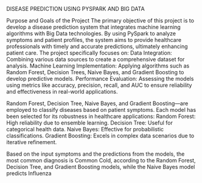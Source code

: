 DISEASE PREDICTION USING PYSPARK AND BIG DATA

Purpose and Goals of the Project
The primary objective of this project is to develop a disease prediction system that integrates machine learning algorithms with Big Data technologies. By using PySpark to analyze symptoms and patient profiles, the system aims to provide healthcare professionals with timely and accurate predictions, ultimately enhancing patient care.
The project specifically focuses on:
Data Integration: Combining various data sources to create a comprehensive dataset for analysis.
Machine Learning Implementation: Applying algorithms such as Random Forest, Decision Trees, Naive Bayes, and Gradient Boosting to develop predictive models.
Performance Evaluation: Assessing the models using metrics like accuracy, precision, recall, and AUC to ensure reliability and effectiveness in real-world applications.

Random Forest, Decision Tree, Naive Bayes, and Gradient Boosting—are employed to classify diseases based on patient symptoms. Each model has been selected for its robustness in healthcare applications:
Random Forest: High reliability due to ensemble learning.
Decision Tree: Useful for categorical health data.
Naive Bayes: Effective for probabilistic classifications.
Gradient Boosting: Excels in complex data scenarios due to iterative refinement.


Based on the input symptoms and the predictions from the models, the most common diagnosis is Common Cold, according to the Random Forest, Decision Tree, and Gradient Boosting models, while the Naive Bayes model predicts Influenza




